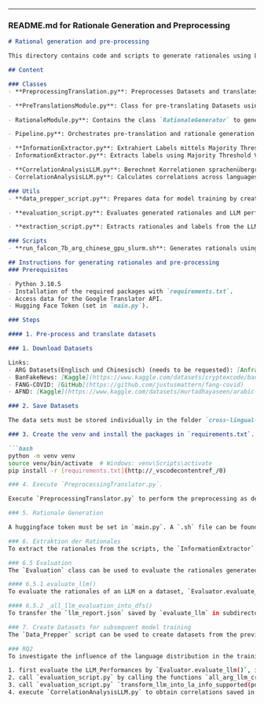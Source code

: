 
---

### **README.md for Rationale Generation and Preprocessing**

```markdown
# Rational generation and pre-processing

This directory contains code and scripts to generate rationales using LLMs to compare source language rationales against English rationales (RQ1), to preprocess datasets and to analyze the influence of language distribution on model performance (RQ2) as part of the master thesis **"Cross-language Fake News Detection using Large Language Models ”**.

## Content

### Classes
- **PreprocessingTranslation.py**: Preprocesses Datasets and translates non-English datasets into English using the Google Translator API. To be executed with `preprocess_and_translate`.

- **PreTranslationsModule.py**: Class for pre-translating Datasets using a LLM. It should be called with `Pipeline.py`.

- RationaleModule.py**: Contains the class `RationaleGenerator` to generate rationales using an LLM. It should be called via `Pipeline.py`.

- Pipeline.py**: Orchestrates pre-translation and rationale generation using the perspectives “Linguistic Style” and “Common Sense”. Use `generate_rationales_without_translation` for English datasets and `pretranslate_generate_rationale` for non-English ones.

- **InformationExtractor.py**: Extrahiert Labels mittels Majority Threshold Voting, entfernt Labels aus den Rationales und extrahiert Übersetzungen aus den LLM-Antworten. Verwenden Sie `extract_all_translations` und `extract_all_rationales_labels`.
- InformationExtractor.py**: Extracts labels using Majority Threshold Voting, removes labels from rationales and extracts translations from LLM responses. Contains `extract_all_translations` and `extract_all_rationales_labels` but should be called via **extraction_script.py**

- **CorrelationAnalysisLLM.py**: Berechnet Korrelationen sprachenübergreifend sowie sprachspezifisch, zur Beantwortung der Forschungsfrage 2 (RQ2).
- CorrelationAnalysisLLM.py**: Calculates correlations across languages and language-specific, to answer research question 2 (RQ2).

### Utils
- **data_prepper_script.py**: Prepares data for model training by creating datasets from the extracted Rationales and Fake News datasets.

- **evaluation_script.py**: Evaluates generated rationales and LLM performance and provides functions for showing the performance of the classifier services.

- **extraction_script.py**: Extracts rationales and labels from the LLM outputs.

### Scripts
- **run_falcon_7b_arg_chinese_gpu_slurm.sh**: Generates rationals using the Falcon 7B LLM on the ARGChinese dataset.

## Instructions for generating rationales and pre-processing
### Prerequisites

- Python 3.10.5
- Installation of the required packages with `requirements.txt`.
- Access data for the Google Translator API.
- Hugging Face Token (set in `main.py`).

### Steps

#### 1. Pre-process and translate datasets

### 1. Download Datasets

Links:
- ARG Datasets(Englisch und Chinesisch) (needs to be requested): [Anfrageformular](https://forms.office.com/pages/responsepage.aspx?    id=DQSIkWdsW0yxEjajBLZtrQAAAAAAAAAAAAO__QiMr41UQlhTMUVHTzFLVEowWDhCODgwUjZZOTVOMi4u&route=shorturl)
- BanFakeNews: [Kaggle](https://www.kaggle.com/datasets/cryptexcode/banfakenews)
- FANG-COVID: [GitHub](https://github.com/justusmattern/fang-covid)
- AFND: [Kaggle](https://www.kaggle.com/datasets/murtadhayaseen/arabic-fake-news-dataset-afnd/data)

### 2. Save Datasets

The data sets must be stored individually in the folder `cross-lingual-fake-news-detection-with-llm\Dataset\InitialDataset`

### 3. Create the venv and install the packages in `requirements.txt`.

```bash
python -m venv venv
source venv/bin/activate  # Windows: venv\Scripts\activate
pip install -r [requirements.txt](http://_vscodecontentref_/0)

### 4. Execute `PreprocessingTranslator.py`.

Execute `PreprocessingTranslator.py` to perform the preprocessing as described in the thesis. Furthermore, access data for the Google Translator API is required, which must be obtained to translate the non-English data records into English.

### 5. Rationale Generation

A huggingface token must be set in `main.py`. A `.sh` file can be found in `scripts`, which generates the rationales for the LLM Falcon for the Chinese data set. This must be used/created for each LLM from the list `[tiiuae/falcon-7b-instruct, FreedomIntelligence/phoenix-inst-chat-7b, DAMO-NLP-MT/polylm-chat-13b, Qwen/Qwen2-7B-Instruct, google/gemma-1.1-7b-it, meta-llama/Meta-Llama-3. 1-8B-Instruct, meta-llama/Llama-2-7b-chat-hf, SeaLLMs/SeaLLMs-v3-7B-Chat]` in combination for each dataset from the list `[ARGENGLISH, ARG-CHINESE, BanFakeNews, FANG-COVID, AFND]` to reproduce the experiment.

### 6. Extraktion der Rationales
To extract the rationales from the scripts, the `InformationExtractor` class can be used with the `extraction_script.py`, which extracts the rationales stored in `cross-lingual-fake-news-detection-with-llm\Dataset\ProcessedDataset\` (can be changed in the script) into the `extracted` subdirectory (is created automatically), so that a final label is determined and labels are extracted from the rationales.

### 6.5 Evaluation
The `Evaluation` class can be used to evaluate the rationales generated by the LLM. This contains various functions to evaluate the LLMs rationales across datasets in a DataFrame (`cross_ds_evaluation()`), per dataset (`_all_llm_evaluation_into_dfs`) and at the level of an individual LLM (`evaluate_llm()`).

#### 6.5.1 evaluate_llm()
To evaluate the rationales of an LLM on a dataset, `Evaluator.evaluate_llm()` can be called, whereby the DataFrame containing the rationales must be filtered to 0 and 1 in the `predicted` column before the function can be called. It saves `llm_report.json` for each dataset variant in a subdirectory in the specified directory `report_path`.

#### 6.5.2 _all_llm_evaluation_into_dfs()
To transfer the `llm_report.json` saved by `evaluate_llm` in subdirectories in JSON to DataFrames or tables, as done in the thesis, for each dataset, `Evaluator._all_llm_evaluation_into_dfs()` can be used. To do this, `report_dir` must be specified, which should contain all `llm_report.json` datasets.

### 7. Create Datasets for subsequent model training
The `Data_Prepper` script can be used to create datasets from the previously generated and subsequently extracted DataFrames, which are stored in the `extracted` subdirectory. This takes the DataFrames stored in `extracted` and creates a new subdirectory `prepped` at the level of the subdirectory `extracted` and creates a subdirectory there for each LLM and dataset combination, e.g. `_falcon_7b_arg_chinese`. This subdirectory `falcon_7b_arg_chinese` contains sub-subdirectories for each data set variant `source`, `google`, `llm`, which then contain `train.json`, `test.json` and `val.json`.

### RQ2
To investigate the influence of the language distribution in the training data on the performance:

1. first evaluate the LLM_Performances by `Evaluator.evaluate_llm()`, if not done before, and store them in `cross-lingual-fake-news-detection-with-llm\Reports`.
2. call `evaluation_script.py` by calling the functions `all_arg_llm_cross_ds_(LLM_REPORT_PATH)` so that a cross-dataset LLM Performances DataFrame is created, as done in the thesis.
3. call `evaluation_script.py` `transform_llm_into_la_info_supported(pd.read_csv(LLM_CROSS_DS_PATH))` to create the DataFrames `data_df`, `binary_data_df`, which contain the LLM Performances and the language distributions in the form of supported languages and numerical distributions respectively.
4. execute `CorrelationAnalysisLLM.py` to obtain correlations saved in DataFrames.

```
